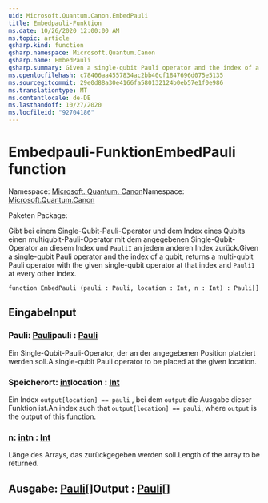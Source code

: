 ```yaml
---
uid: Microsoft.Quantum.Canon.EmbedPauli
title: Embedpauli-Funktion
ms.date: 10/26/2020 12:00:00 AM
ms.topic: article
qsharp.kind: function
qsharp.namespace: Microsoft.Quantum.Canon
qsharp.name: EmbedPauli
qsharp.summary: Given a single-qubit Pauli operator and the index of a qubit, returns a multi-qubit Pauli operator with the given single-qubit operator at that index and `PauliI` at every other index.
ms.openlocfilehash: c78406aa4557834ac2bb40cf1847696d075e5135
ms.sourcegitcommit: 29e0d88a30e4166fa580132124b0eb57e1f0e986
ms.translationtype: MT
ms.contentlocale: de-DE
ms.lasthandoff: 10/27/2020
ms.locfileid: "92704186"
---
```

# <a name="embedpauli-function"></a><span data-ttu-id="da083-102">Embedpauli-Funktion</span><span class="sxs-lookup"><span data-stu-id="da083-102">EmbedPauli function</span></span>

<span data-ttu-id="da083-103">Namespace: [Microsoft. Quantum. Canon](xref:Microsoft.Quantum.Canon)</span><span class="sxs-lookup"><span data-stu-id="da083-103">Namespace: [Microsoft.Quantum.Canon](xref:Microsoft.Quantum.Canon)</span></span>

<span data-ttu-id="da083-104">Paketen [](https://nuget.org/packages/)</span><span class="sxs-lookup"><span data-stu-id="da083-104">Package: [](https://nuget.org/packages/)</span></span>


<span data-ttu-id="da083-105">Gibt bei einem Single-Qubit-Pauli-Operator und dem Index eines Qubits einen multiqubit-Pauli-Operator mit dem angegebenen Single-Qubit-Operator an diesem Index und `PauliI` an jedem anderen Index zurück.</span><span class="sxs-lookup"><span data-stu-id="da083-105">Given a single-qubit Pauli operator and the index of a qubit, returns a multi-qubit Pauli operator with the given single-qubit operator at that index and `PauliI` at every other index.</span></span>

```qsharp
function EmbedPauli (pauli : Pauli, location : Int, n : Int) : Pauli[]
```


## <a name="input"></a><span data-ttu-id="da083-106">Eingabe</span><span class="sxs-lookup"><span data-stu-id="da083-106">Input</span></span>

### <a name="pauli--pauli"></a><span data-ttu-id="da083-107">Pauli: [Pauli](xref:microsoft.quantum.lang-ref.pauli)</span><span class="sxs-lookup"><span data-stu-id="da083-107">pauli : [Pauli](xref:microsoft.quantum.lang-ref.pauli)</span></span>

<span data-ttu-id="da083-108">Ein Single-Qubit-Pauli-Operator, der an der angegebenen Position platziert werden soll.</span><span class="sxs-lookup"><span data-stu-id="da083-108">A single-qubit Pauli operator to be placed at the given location.</span></span>


### <a name="location--int"></a><span data-ttu-id="da083-109">Speicherort: [int](xref:microsoft.quantum.lang-ref.int)</span><span class="sxs-lookup"><span data-stu-id="da083-109">location : [Int](xref:microsoft.quantum.lang-ref.int)</span></span>

<span data-ttu-id="da083-110">Ein Index `output[location] == pauli` , bei dem `output` die Ausgabe dieser Funktion ist.</span><span class="sxs-lookup"><span data-stu-id="da083-110">An index such that `output[location] == pauli`, where `output` is the output of this function.</span></span>


### <a name="n--int"></a><span data-ttu-id="da083-111">n: [int](xref:microsoft.quantum.lang-ref.int)</span><span class="sxs-lookup"><span data-stu-id="da083-111">n : [Int](xref:microsoft.quantum.lang-ref.int)</span></span>

<span data-ttu-id="da083-112">Länge des Arrays, das zurückgegeben werden soll.</span><span class="sxs-lookup"><span data-stu-id="da083-112">Length of the array to be returned.</span></span>



## <a name="output--pauli"></a><span data-ttu-id="da083-113">Ausgabe: [Pauli](xref:microsoft.quantum.lang-ref.pauli)[]</span><span class="sxs-lookup"><span data-stu-id="da083-113">Output : [Pauli](xref:microsoft.quantum.lang-ref.pauli)[]</span></span>

